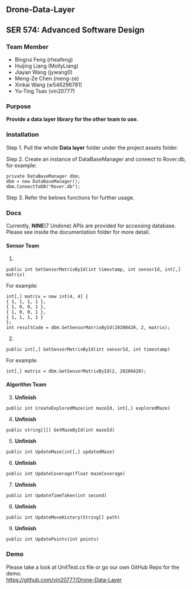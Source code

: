 ## Drone-Data-Layer
## SER 574: Advanced Software Design

### Team Member
* Bingrui Feng (rheafeng)
* Huijing Liang (MollyLiang)
* Jiayan Wang (jywang0)
* Meng-Ze Chen (meng-ze)
* Xinkai Wang (w546296781)
* Yu-Ting Tsao (vin20777)

### Purpose
**Provide a data layer library for the other team to use.**

### Installation
Step 1. Pull the whole **Data layer** folder under the project assets folder.

Step 2. Create an instance of DataBaseManager and connect to Rover.db, for example:
```
private DataBaseManager dbm;
dbm = new DataBaseManager();
dbm.ConnectToDB("Rover.db");
```

Step 3. Refer the belows functions for further usage.

### Docs
Currently, **NINE**(7 Undone) APIs are provided for accessing database.
Please see inside the documentation folder for more detail.

#### Sensor Team
1. 
```
public int SetSensorMatrixById(int timestamp, int sensorId, int[,] matrix)
```
For example:<br>
```
int[,] matrix = new int[4, 4] { 
{ 1, 1, 1, 1 }, 
{ 1, 0, 0, 1 }, 
{ 1, 0, 0, 1 }, 
{ 1, 1, 1, 1 } 
};
int resultCode = dbm.SetSensorMatrixById(20200420, 2, matrix);
```

2. 
```
public int[,] GetSensorMatrixById(int sensorId, int timestamp)
```
For example:<br>
```
int[,] matrix = dbm.GetSensorMatrixById(2, 20200420);
```

#### Algorithm Team
3. **Unfinish**
```
public int CreateExploredMaze(int mazeId, int[,] exploredMaze)
```

4. **Unfinish**
```
public string[][] GetMazeById(int mazeId)
```

5. **Unfinish**
```
public int UpdateMaze(int[,] updatedMaze)
```

6. **Unfinish**
```
public int UpdateCoverage(float mazeCoverage)
```

7. **Unfinish**
```
public int UpdateTimeTaken(int second)
```

8. **Unfinish**
```
public int UpdateMoveHistory(String[] path)
```

9. **Unfinish**
```
public int UpdatePoints(int points)
```

### Demo
Please take a look at UnitTest.cs file or go our own GitHub Repo for the demo.<br>
https://github.com/vin20777/Drone-Data-Layer


